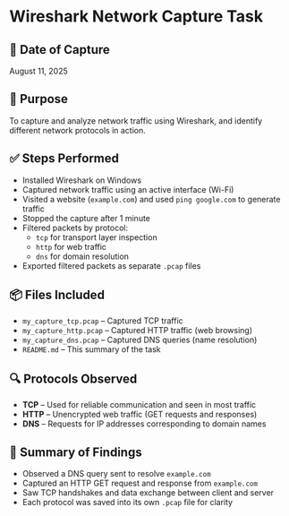 # Wireshark Network Capture Task

## 📅 Date of Capture
August 11, 2025

## 🎯 Purpose
To capture and analyze network traffic using Wireshark, and identify different network protocols in action.

## ✅ Steps Performed
- Installed Wireshark on Windows
- Captured network traffic using an active interface (Wi-Fi)
- Visited a website (`example.com`) and used `ping google.com` to generate traffic
- Stopped the capture after 1 minute
- Filtered packets by protocol:
  - `tcp` for transport layer inspection
  - `http` for web traffic
  - `dns` for domain resolution
- Exported filtered packets as separate `.pcap` files

## 📦 Files Included
- `my_capture_tcp.pcap` – Captured TCP traffic
- `my_capture_http.pcap` – Captured HTTP traffic (web browsing)
- `my_capture_dns.pcap` – Captured DNS queries (name resolution)
- `README.md` – This summary of the task

## 🔍 Protocols Observed
- **TCP** – Used for reliable communication and seen in most traffic
- **HTTP** – Unencrypted web traffic (GET requests and responses)
- **DNS** – Requests for IP addresses corresponding to domain names

## 📝 Summary of Findings
- Observed a DNS query sent to resolve `example.com`
- Captured an HTTP GET request and response from `example.com`
- Saw TCP handshakes and data exchange between client and server
- Each protocol was saved into its own `.pcap` file for clarity
